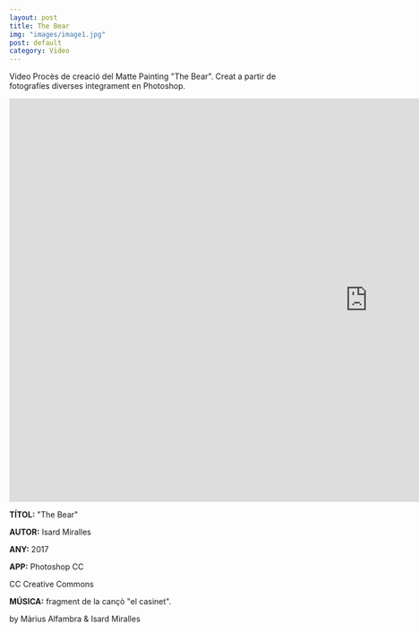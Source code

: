 ```yaml
---
layout: post
title: The Bear
img: "images/image1.jpg"
post: default
category: Video
---
```


Video Procès de creació del Matte Painting "The Bear". Creat a partir de fotografíes diverses integrament en Photoshop.
<iframe src="https://player.vimeo.com/video/216887355" width="1280" height="720" frameborder="0" webkitallowfullscreen mozallowfullscreen allowfullscreen></iframe>

**TÍTOL:** "The Bear"

**AUTOR:** Isard Miralles

**ANY:** 2017

**APP:** Photoshop CC

CC Creative Commons

**MÚSICA:** fragment de la cançò "el casinet".

by Màrius Alfambra & Isard Miralles

